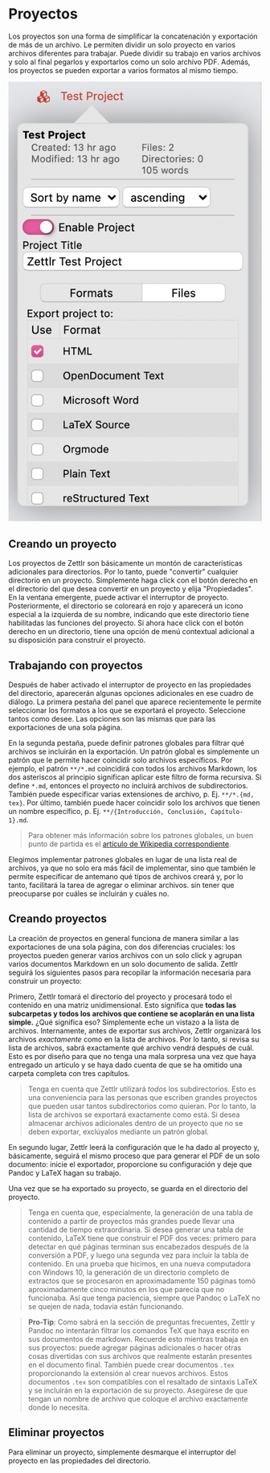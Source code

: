 # Proyectos

Los proyectos son una forma de simplificar la concatenación y exportación de más de un archivo. Le permiten dividir un solo proyecto en varios archivos diferentes para trabajar. Puede dividir su trabajo en varios archivos y solo al final pegarlos y exportarlos como un solo archivo PDF. Además, los proyectos se pueden exportar a varios formatos al mismo tiempo.

![Propiedades de un proyecto](../img/project_directory.png)

## Creando un proyecto

Los proyectos de Zettlr son básicamente un montón de características adicionales para directorios. Por lo tanto, puede "convertir" cualquier directorio en un proyecto. Simplemente haga click con el botón derecho en el directorio del que desea convertir en un proyecto y elija "Propiedades". En la ventana emergente, puede activar el interruptor de proyecto. Posteriormente, el directorio se coloreará en rojo y aparecerá un icono especial a la izquierda de su nombre, indicando que este directorio tiene habilitadas las funciones del proyecto. Si ahora hace click con el botón derecho en un directorio, tiene una opción de menú contextual adicional a su disposición para construir el proyecto.

## Trabajando con proyectos

Después de haber activado el interruptor de proyecto en las propiedades del directorio, aparecerán algunas opciones adicionales en ese cuadro de diálogo. La primera pestaña del panel que aparece recientemente le permite seleccionar los formatos a los que se exportará el proyecto. Seleccione tantos como desee. Las opciones son las mismas que para las exportaciones de una sola página.

En la segunda pestaña, puede definir patrones globales para filtrar qué archivos se incluirán en la exportación. Un patrón global es simplemente un patrón que le permite hacer coincidir solo archivos específicos. Por ejemplo, el patrón `**/*.md` coincidirá con todos los archivos Markdown, los dos asteriscos al principio significan aplicar este filtro de forma recursiva. Si define `*.md`, entonces el proyecto no incluirá archivos de subdirectorios. También puede especificar varias extensiones de archivo, p. Ej. `**/*.{md, tex}`. Por último, también puede hacer coincidir solo los archivos que tienen un nombre específico, p. Ej. `**/{Introducción, Conclusión, Capítulo-1}.md`.

> Para obtener más información sobre los patrones globales, un buen punto de partida es el [artículo de Wikipedia correspondiente](https://en.wikipedia.org/wiki/Glob_ (programación)).

Elegimos implementar patrones globales en lugar de una lista real de archivos, ya que no solo era más fácil de implementar, sino que también le permite especificar de antemano qué tipos de archivos creará y, por lo tanto, facilitará la tarea de agregar o eliminar archivos. sin tener que preocuparse por cuáles se incluirán y cuáles no.

## Creando proyectos

La creación de proyectos en general funciona de manera similar a las exportaciones de una sola página, con dos diferencias cruciales: los proyectos pueden generar varios archivos con un solo click y agrupan varios documentos Markdown en un solo documento de salida. Zettlr seguirá los siguientes pasos para recopilar la información necesaria para construir un proyecto:

Primero, Zettlr tomará el directorio del proyecto y procesará todo el contenido en una matriz unidimensional. Esto significa que **todas las subcarpetas y todos los archivos que contiene se acoplarán en una lista simple.** ¿Qué significa eso? Simplemente eche un vistazo a la lista de archivos. Internamente, antes de exportar sus archivos, Zettlr organizará los archivos _exactamente_ como en la lista de archivos. Por lo tanto, si revisa su lista de archivos, sabrá exactamente qué archivo vendrá después de cuál. Esto es por diseño para que no tenga una mala sorpresa una vez que haya entregado un artículo y se haya dado cuenta de que se ha omitido una carpeta completa con tres capítulos.

> Tenga en cuenta que Zettlr utilizará _todos_ los subdirectorios. Esto es una conveniencia para las personas que escriben grandes proyectos que pueden usar tantos subdirectorios como quieran. Por lo tanto, la lista de archivos se exportará exactamente como está. Si desea almacenar archivos adicionales dentro de un proyecto que no se deben exportar, exclúyalos mediante un patrón global.

En segundo lugar, Zettlr leerá la configuración que le ha dado al proyecto y, básicamente, seguirá el mismo proceso que para generar el PDF de un solo documento: inicie el exportador, proporcione su configuración y deje que Pandoc y LaTeX hagan su trabajo.

Una vez que se ha exportado su proyecto, se guarda en el directorio del proyecto.

> Tenga en cuenta que, especialmente, la generación de una tabla de contenido a partir de proyectos más grandes puede llevar una cantidad de tiempo extraordinaria. Si desea generar una tabla de contenido, LaTeX tiene que construir el PDF dos veces: primero para detectar en qué páginas terminan sus encabezados después de la conversión a PDF, y luego una segunda vez para incluir la tabla de contenido. En una prueba que hicimos, en una nueva computadora con Windows 10, la generación de un directorio completo de extractos que se procesaron en aproximadamente 150 páginas tomó aproximadamente cinco minutos en los que parecía que no funcionaba. Así que tenga paciencia, siempre que Pandoc o LaTeX no se quejen de nada, todavía están funcionando.

> **Pro-Tip**: Como sabrá en la sección de preguntas frecuentes, Zettlr y Pandoc no intentarán filtrar los comandos TeX que haya escrito en sus documentos de markdown. Recuerde esto mientras trabaja en sus proyectos: puede agregar páginas adicionales o hacer otras cosas divertidas con sus archivos que realmente estarán presentes en el documento final. También puede crear documentos `.tex` proporcionando la extensión al crear nuevos archivos. Estos documentos `.tex` son compatibles con el resaltado de sintaxis LaTeX y se incluirán en la exportación de su proyecto. Asegúrese de que tengan un nombre de archivo que coloque el archivo exactamente donde lo necesita.

## Eliminar proyectos

Para eliminar un proyecto, simplemente desmarque el interruptor del proyecto en las propiedades del directorio.
